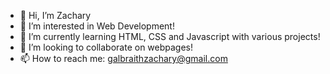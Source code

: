 - 👋 Hi, I’m Zachary
- 👀 I’m interested in Web Development!
- 🌱 I’m currently learning HTML, CSS and Javascript with various projects!
- 💞️ I’m looking to collaborate on webpages!
- 📫 How to reach me: galbraithzachary@gmail.com

<!---
zachgalbs/zachgalbs is a ✨ special ✨ repository because its `README.md` (this file) appears on your GitHub profile.
You can click the Preview link to take a look at your changes.
--->
